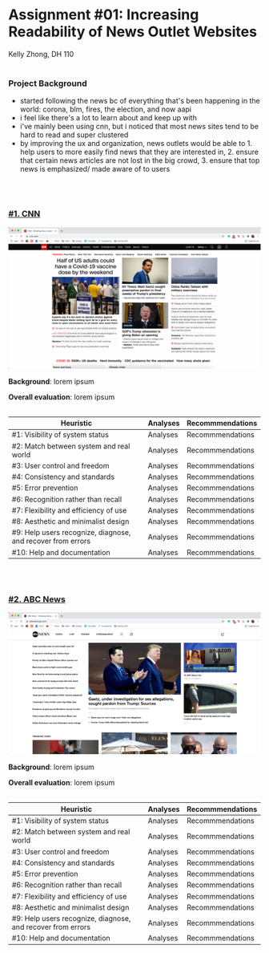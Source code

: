 # Assignment #01: Increasing Readability of News Outlet Websites
Kelly Zhong, DH 110
<br>
<br>

### Project Background
- started following the news bc of everything that's been happening in the world: corona, blm, fires, the election, and now aapi
- i feel like there's a lot to learn about and keep up with 
- i've mainly been using cnn, but i noticed that most news sites tend to be hard to read and super clustered 
- by improving the ux and organization, news outlets would be able to 1. help users to more easily find news that they are interested in, 2. ensure that certain news articles are not lost in the big crowd, 3. ensure that top news is emphasized/ made aware of to users
<br>
<br>

### <a href="https://www.cnn.com/"> #1. CNN </a>
<img src="./cnn-screenshot.png">
<br>

**Background**: lorem ipsum
<br>

**Overall evaluation**: lorem ipsum
<br>
<br>

Heuristic | Analyses | Recommmendations
------------ | ------------ | ------------
#1: Visibility of system status | Analyses | Recommmendations
#2: Match between system and real world | Analyses | Recommmendations
#3: User control and freedom | Analyses | Recommmendations
#4: Consistency and standards | Analyses | Recommmendations
#5: Error prevention | Analyses | Recommmendations
#6: Recognition rather than recall | Analyses | Recommmendations
#7: Flexibility and efficiency of use | Analyses | Recommmendations
#8: Aesthetic and minimalist design | Analyses | Recommmendations
#9: Help users recognize, diagnose, and recover from errors | Analyses | Recommmendations
#10: Help and documentation | Analyses | Recommmendations
<br>
<br>

### <a href="https://abcnews.go.com/"> #2. ABC News </a>
<img src="./abc-screenshot.png">
<br>

**Background**: lorem ipsum
<br>

**Overall evaluation**: lorem ipsum
<br>
<br>

Heuristic | Analyses | Recommmendations
------------ | ------------ | ------------
#1: Visibility of system status | Analyses | Recommmendations
#2: Match between system and real world | Analyses | Recommmendations
#3: User control and freedom | Analyses | Recommmendations
#4: Consistency and standards | Analyses | Recommmendations
#5: Error prevention | Analyses | Recommmendations
#6: Recognition rather than recall | Analyses | Recommmendations
#7: Flexibility and efficiency of use | Analyses | Recommmendations
#8: Aesthetic and minimalist design | Analyses | Recommmendations
#9: Help users recognize, diagnose, and recover from errors | Analyses | Recommmendations
#10: Help and documentation | Analyses | Recommmendations
